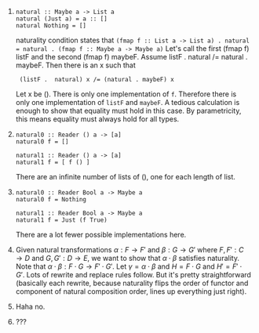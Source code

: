 1. ```
   natural :: Maybe a -> List a
   natural (Just a) = a :: []
   natural Nothing = []
   ```

   naturality condition states that 
   `(fmap f :: List a -> List a) . natural = natural . (fmap f :: Maybe a -> Maybe a)`
   Let's call the first (fmap f) listF and the second (fmap f) maybeF. Assume
   listF . natural /= natural . maybeF. Then there is an x such that 
   
   ```
    (listF .  natural) x /= (natural . maybeF) x
   ```

   Let x be (). There is only one implementation of `f`. Therefore there is only
   one implementation of `listF` and `maybeF`. A tedious calculation is enough
   to show that equality must hold in this case. By parametricity, this means
   equality must always hold for all types.

2. ```
   natural0 :: Reader () a -> [a]
   natural0 f = []
   
   natural1 :: Reader () a -> [a]
   natural1 f = [ f () ]
   ```

   There are an infinite number of lists of (), one for each length of list.

3. ```
   natural0 :: Reader Bool a -> Maybe a
   natural0 f = Nothing
   
   natural1 :: Reader Bool a -> Maybe a
   natural1 f = Just (f True)
   ```

   There are a lot fewer possible implementations here.

4. Given natural transformations $\alpha : F \to F'$ and $\beta : G \to G'$ where
   $F, F' : C \to D$ and $G, G' : D \to E$, we want to show that $\alpha \cdot
   \beta$ satisfies naturality. Note that $\alpha \cdot \beta : F \cdot G \to F'
   \cdot G'$. Let $\gamma = \alpha \cdot \beta$ and $H = F \cdot G$ and $H' = F'
   \cdot G'$. Lots of rewrite and replace rules follow. But it's pretty
   straightforward (basically each rewrite, because naturality flips the order
   of functor and component of natural composition order, lines up everything just
   right).

5. Haha no.

6. ???
